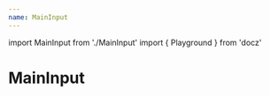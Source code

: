 ```yaml
---
name: MainInput
---
```


import MainInput from './MainInput'
import { Playground } from 'docz'

# MainInput

<Playground>
  <MainInput />
</Playground>
